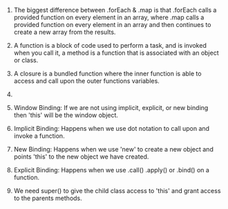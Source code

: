 1. The biggest difference between .forEach & .map is that .forEach calls a provided function on every element in an array, where .map calls a provided function on every element in an array and then continues to create a new array from the results.

2. A function is a block of code used to perform a task, and is invoked when you call it, a method is a function that is associated with an object or class.

3. A closure is a bundled function where the inner function is able to access and call upon the outer functions variables.

4. 
1. Window Binding: If we are not using implicit, explicit, or new binding then 'this' will be the window object.
2. Implicit Binding: Happens when we use dot notation to call upon and invoke a function.
3. New Binding: Happens when we use 'new' to create a new object and points 'this' to the new object we have created.
4. Explicit Binding: Happens when we use .call() .apply() or .bind() on a function.

5. We need super() to give the child class access to 'this' and grant access to the parents methods.
